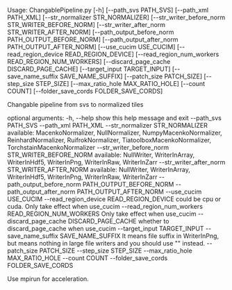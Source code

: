 Usage: ChangablePipeline.py [-h] [--path_svs PATH_SVS] [--path_xml PATH_XML] [--str_normalizer STR_NORMALIZER] [--str_writer_before_norm STR_WRITER_BEFORE_NORM] [--str_writer_after_norm STR_WRITER_AFTER_NORM]
                            [--path_output_before_norm PATH_OUTPUT_BEFORE_NORM] [--path_output_after_norm PATH_OUTPUT_AFTER_NORM] [--use_cucim USE_CUCIM] [--read_region_device READ_REGION_DEVICE]
                            [--read_region_num_workers READ_REGION_NUM_WORKERS] [--discard_page_cache DISCARD_PAGE_CACHE] [--target_input TARGET_INPUT] [--save_name_suffix SAVE_NAME_SUFFIX] [--patch_size PATCH_SIZE]
                            [--step_size STEP_SIZE] [--max_ratio_hole MAX_RATIO_HOLE] [--count COUNT] [--folder_save_cords FOLDER_SAVE_CORDS]

Changable pipeline from svs to normalized tiles

optional arguments:
  -h, --help            show this help message and exit
  --path_svs PATH_SVS
  --path_xml PATH_XML
  --str_normalizer STR_NORMALIZER
                        available: MacenkoNormalizer, NullNormalizer, NumpyMacenkoNormalizer, ReinhardNormalizer, RuifrokNormalizer, TiatoolboxMacenkoNormalizer, TorchstainMacenkoNormalizer
  --str_writer_before_norm STR_WRITER_BEFORE_NORM
                        available: NullWriter, WriterInArray, WriterInHdf5, WriterInPng, WriterInRaw, WriterInZarr
  --str_writer_after_norm STR_WRITER_AFTER_NORM
                        available: NullWriter, WriterInArray, WriterInHdf5, WriterInPng, WriterInRaw, WriterInZarr
  --path_output_before_norm PATH_OUTPUT_BEFORE_NORM
  --path_output_after_norm PATH_OUTPUT_AFTER_NORM
  --use_cucim USE_CUCIM
  --read_region_device READ_REGION_DEVICE
                        could be cpu or cuda. Only take effect when use_cucim
  --read_region_num_workers READ_REGION_NUM_WORKERS
                        Only take effect when use_cucim
  --discard_page_cache DISCARD_PAGE_CACHE
                        whether to discard_page_cache when use_cucim
  --target_input TARGET_INPUT
  --save_name_suffix SAVE_NAME_SUFFIX
                        It means file suffix in WriterInPng, but means nothing in large file writers and you should use "" instead.
  --patch_size PATCH_SIZE
  --step_size STEP_SIZE
  --max_ratio_hole MAX_RATIO_HOLE
  --count COUNT
  --folder_save_cords FOLDER_SAVE_CORDS

Use mpirun for acceleration.
